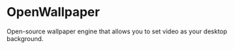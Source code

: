 # OpenWallpaper
 Open-source wallpaper engine that allows you to set video as your desktop background.
